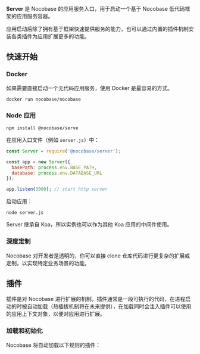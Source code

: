 **Server** 是 Nocobase 的应用服务入口，用于启动一个基于 Nocobase 低代码框架的应用服务容器。

应用启动后除了拥有基于框架快速提供服务的能力，也可以通过内置的插件机制安装各类插件为应用扩展更多的功能。

快速开始
----------

### Docker

如果需要直接启动一个无代码应用服务，使用 Docker 是最容易的方式。

~~~shell
docker run nocobase/nocobase
~~~

### Node 应用

~~~shell
npm install @nocobase/serve
~~~

在应用入口文件（例如 `server.js`）中：

~~~JavaScript
const Server = require('@nocobase/server');

const app = new Server({
  basePath: process.env.BASE_PATH,
  database: process.env.DATABASE_URL
});

app.listen(3000); // start http server
~~~

启动应用：

~~~shell
node server.js
~~~

Server 继承自 Koa，所以实例也可以作为其他 Koa 应用的中间件使用。

### 深度定制

Nocobase 对开发者是透明的，你可以直接 clone 仓库代码进行更复杂的扩展或定制，以实现特定业务场景的功能。

插件
----------

插件是对 Nocobase 进行扩展的机制，插件通常是一段可执行的代码，在进程启动的时被自动加载（热插拔机制将在未来提供），在加载同时会注入插件可以使用的应用上下文对象，以便对应用进行扩展。

### 加载和初始化

Nocobase 将自动加载以下规则的插件：

<!-- TODO -->

